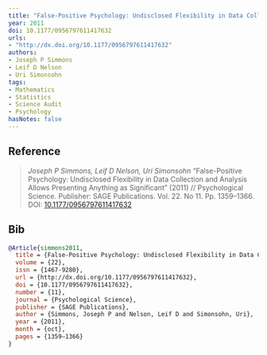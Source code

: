 ```yaml
---
title: "False-Positive Psychology: Undisclosed Flexibility in Data Collection and Analysis Allows Presenting Anything as Significant"
year: 2011
doi: 10.1177/0956797611417632
urls:
- "http://dx.doi.org/10.1177/0956797611417632"
authors:
- Joseph P Simmons
- Leif D Nelson
- Uri Simonsohn
tags:
- Mathematics
- Statistics
- Science Audit
- Psychology
hasNotes: false
---
```


## Reference

> <i>Joseph P Simmons, Leif D Nelson, Uri Simonsohn</i> “False-Positive Psychology: Undisclosed Flexibility in Data Collection and Analysis Allows Presenting Anything as Significant” (2011) // Psychological Science. Publisher: SAGE Publications. Vol.&nbsp;22. No&nbsp;11. Pp.&nbsp;1359–1366. DOI:&nbsp;<a href='https://doi.org/10.1177/0956797611417632'>10.1177/0956797611417632</a>

## Bib

```bib
@Article{simmons2011,
  title = {False-Positive Psychology: Undisclosed Flexibility in Data Collection and Analysis Allows Presenting Anything as Significant},
  volume = {22},
  issn = {1467-9280},
  url = {http://dx.doi.org/10.1177/0956797611417632},
  doi = {10.1177/0956797611417632},
  number = {11},
  journal = {Psychological Science},
  publisher = {SAGE Publications},
  author = {Simmons, Joseph P and Nelson, Leif D and Simonsohn, Uri},
  year = {2011},
  month = {oct},
  pages = {1359–1366}
}
```
